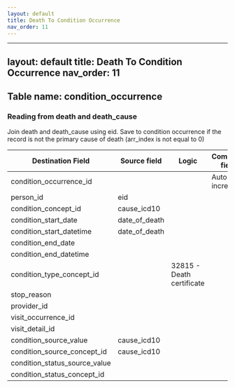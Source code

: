 ```yaml
---
layout: default
title: Death To Condition Occurrence
nav_order: 11
---
```


---
layout: default
title: Death To Condition Occurrence
nav_order: 11
---

## Table name: condition_occurrence

### Reading from death and death_cause
Join death and death_cause using eid. Save to condition occurrence if the record is not the primary cause of death (arr_index is not equal to 0)

| Destination Field | Source field | Logic | Comment field |
| --- | --- | --- | --- |
| condition_occurrence_id |  |  | Auto-increment |
| person_id | eid |  |  |
| condition_concept_id | cause_icd10 |  |  |
| condition_start_date | date_of_death | | |
| condition_start_datetime | date_of_death |  |  |
| condition_end_date |  |  |  |
| condition_end_datetime |  |  |  |
| condition_type_concept_id |  | 32815 - Death certificate |  |
| stop_reason |  |  |  |
| provider_id |  |  |  |
| visit_occurrence_id |  |  |  |
| visit_detail_id |  |  |  |
| condition_source_value | cause_icd10 |  |  |
| condition_source_concept_id | cause_icd10 |  |  |
| condition_status_source_value |  |  |  |
| condition_status_concept_id |  |  |  |
